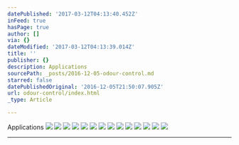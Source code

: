 ```yaml
---
datePublished: '2017-03-12T04:13:40.452Z'
inFeed: true
hasPage: true
author: []
via: {}
dateModified: '2017-03-12T04:13:39.014Z'
title: ''
publisher: {}
description: Applications
sourcePath: _posts/2016-12-05-odour-control.md
starred: false
datePublishedOriginal: '2016-12-05T21:50:07.905Z'
url: odour-control/index.html
_type: Article

---
```

Applications
![](https://the-grid-user-content.s3-us-west-2.amazonaws.com/66ab2b80-42ce-4a2e-bf01-78c159738a07.jpg)
![](https://the-grid-user-content.s3-us-west-2.amazonaws.com/0e15f389-74b4-4781-bd0e-9354b2bdc83a.jpg)
![](https://the-grid-user-content.s3-us-west-2.amazonaws.com/20164751-f534-4fcf-b2e5-e1950a690b9f.jpg)
![](https://the-grid-user-content.s3-us-west-2.amazonaws.com/9142a20a-a171-426b-86e4-583bdae95b35.jpg)
![](https://the-grid-user-content.s3-us-west-2.amazonaws.com/06931a8a-a912-4b49-9b94-1b54cfc2ff8f.jpg)
![](https://the-grid-user-content.s3-us-west-2.amazonaws.com/7b6451ce-ec0e-4c53-8052-217f3ed084e4.jpg)
![](https://the-grid-user-content.s3-us-west-2.amazonaws.com/8efd8d7d-cf1c-458c-84ee-3cc17b87efae.jpg)
![](https://the-grid-user-content.s3-us-west-2.amazonaws.com/890d143e-55bc-4f51-b57d-e77ea1b188e7.jpg)
![](https://the-grid-user-content.s3-us-west-2.amazonaws.com/03f19988-e79c-4ea0-a258-45bbabe19d8f.jpg)
![](https://the-grid-user-content.s3-us-west-2.amazonaws.com/ba0b83db-d988-4a12-96d0-bd1bd65dac1e.jpg)
![](https://s3-us-west-2.amazonaws.com/the-grid-img/p/e3bae9854f84b5a996a7d9b741ea1fbafbe7abb8.jpg)
![](https://the-grid-user-content.s3-us-west-2.amazonaws.com/65b060ab-7483-4b3e-ac6e-9276b9284675.jpg)
![](https://the-grid-user-content.s3-us-west-2.amazonaws.com/142487b1-e513-4739-8bb4-ae2feae61dcd.png)
![](https://the-grid-user-content.s3-us-west-2.amazonaws.com/280db73c-a381-41e9-a500-fc6f3ecb76ec.jpg)

---